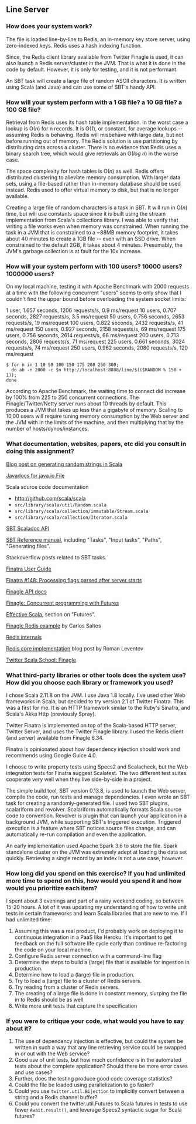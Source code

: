 ## Line Server

### How does your system work?

The file is loaded line-by-line to Redis, an in-memory key store server, using zero-indexed keys.  Redis uses a hash indexing function.

Since, the Redis client library available from Twitter Finagle is used, it can also launch a Redis server/cluster in the JVM.  That is what it is done in the code by default.  However, it is only for testing, and it is not performant.

An SBT task will create a large file of random ASCII characters.  It is written using Scala (and Java) and can use some of SBT's handy API.

### How will your system perform with a 1 GB file? a 10 GB file? a 100 GB file?

Retrieval from Redis uses its hash table implementation.  In the worst case a lookup is O(_n_) for n records.  It is O(_1_), or constant, for average lookups -- assuming Redis is behaving.   Redis will misbehave with large data, but not before running out of memory.  The Redis solution is use partitioning by distributing data across a cluster.  There is no evidence that Redis uses a binary search tree, which would give retrievals an O(_log n_) in the worse case.

The space complexity for hash tables is O(_n_) as well.  Redis offers distributed clustering to alleviate memory consumption.  With larger data sets, using a file-based rather than in-memory database should be used instead.  Redis used to offer virtual memory to disk, but that is no longer available.

Creating a large file of random characters is a task in SBT.  It will run in O(_n_) time, but will use constants space since it is built using the stream implementation from Scala's collections library.  I was able to verify that writing a file works even when memory was constrained.  When running the task in a JVM that is constrained to a ~88MB memory footprint, it takes about 40 minutes to create a 1GB file -- even with an SSD drive.  When constrained to the default 2GB, it takes about 4 minutes.  Presumably, the JVM's garbage collection is at fault for the 10x increase.

### How will your system perform with 100 users? 10000 users? 1000000 users?

On my local machine, testing it with Apache Benchmark with 2000 requests at a time with the following concurrent "users" seems to only show that I couldn't find the upper bound before overloading the system socket limits:

1 user, 1.657 seconds, 1206 requests/s, 0.9 ms/request
10 users, 0.707 seconds, 2827 requests/s, 3.5 ms/request
50 users, 0.756 seconds, 2653 requests/s, 19 ms/request
100 users, 0.822 seconds, 2432 requests/s, 41 ms/request
150 users, 0.927 seconds, 2158 requests/s, 69 ms/request
175 users, 0.756 seconds, 2614 requests/s, 66 ms/request
200 users, 0.713 seconds, 2806 requests/s, 71 ms/request
225 users, 0.661 seconds, 3024 requests/s, 74 ms/request
250 users, 0.962 seconds, 2080 requests/s, 120 ms/request

```
$ for n in 1 10 50 100 150 175 200 250 300;
  do ab -n 2000 -c $n http://localhost:8888/line/$(($RANDOM % 150 + 1));
done
```

According to Apache Benchmark, the waiting time to connect did increase by 100% from 225 to 250 concurrent connections.  The Finagle/Twitter/Netty server runs about 10 threads by default.  This produces a JVM that takes up less than a gigabyte of memory.  Scaling to 10,00 users will require tuning memory consumption by the Web server and the JVM with in the limits of the machine, and then multiplying that by the number of hosts/dynos/instances.

### What documentation, websites, papers, etc did you consult in doing this assignment?

[Blog post on generating random strings in Scala](http://alvinalexander.com/scala/creating-random-strings-in-scala)

[Javadocs for java.io.File](http://docs.oracle.com/javase/6/docs/api/java/io/File.html)

Scala source code documentation

- http://github.com/scala/scala
- `src/library/scala/util/Random.scala`
- `src/library/scala/collection/immutable/Stream.scala`
- `src/library/scala/collection/Iterator.scala`

[SBT Scaladoc API](http://www.scala-sbt.org/0.13/api/)

[SBT Reference manual](http://www.scala-sbt.org/0.13/docs/), including
"Tasks", "Input tasks", "Paths", "Generating files".

Stackoverflow posts related to SBT tasks.

[Finatra User Guide](http://twitter.github.io/finatra/user-guide/)

[Finatra #148: Processing flags parsed after server starts](https://github.com/twitter/finatra/issues/148)

[Finagle API docs](https://twitter.github.io/finagle/docs/)

[Finagle: Concurrent programming with Futures](https://twitter.github.io/finagle/guide/Futures.html)

[Effective Scala](http://twitter.github.io/effectivescala/), section on "Futures".

[Finagle Redis example](https://github.com/listatree/finagle-redis-sample) by Carlos Saltos

[Redis internals](http://redis.io/topics/internals)

[Redis core implementation](http://key-value-stories.blogspot.com/2015/01/redis-core-implementation.html) blog post by Roman Leventov

[Twitter Scala School: Finagle](https://twitter.github.io/scala_school/finagle.html)

### What third-party libraries or other tools does the system use? How did you choose each library or framework you used?

I chose Scala 2.11.8 on the JVM.  I use Java 1.8 locally.  I've used other Web frameworks in Scala, but decided to try version 2.1 of Twitter Finatra.  This was a first for me.  It is an HTTP framework similar to the Ruby's Sinatra, and Scala's Akka Http (previously Spray).

Twitter Finatra is implemented on top of the Scala-based HTTP server, Twitter Server, and uses the Twitter Finagle library.  I used the Redis client (and server) available from Finagle 6.34.

Finatra is opinionated about how dependency injection should work and recommends using Google Guice 4.0.

I choose to write property tests using Specs2 and Scalacheck, but the Web integration tests for Finatra suggest Scalatest.  The two different test suites cooperate very well when they live side-by-side in a project.

The simple build tool, SBT version 0.13.8, is used to launch the Web server, compile the code, run tests and manage dependencies.  I even wrote an SBT task for creating a randomly-generated file.  I used two SBT plugins, scalariform and revolver.  Scalariform automatically formats Scala source code to convention.  Revolver is plugin that can launch your application in a background JVM, while supporting SBT's triggered execution.  Triggered execution is a feature where SBT notices source files change, and can automatically re-run compilation and even the application.

An early implementation used Apache Spark 3.6 to store the file.  Spark standalone cluster on the JVM was extremely adept at loading the data set quickly.  Retrieving a single record by an index is not a use case, however.

### How long did you spend on this exercise? If you had unlimited more time to spend on this, how would you spend it and how would you prioritize each item?

I spent about 3 evenings and part of a rainy weekend coding, so between 15-20 hours.  A lot of it was updating my understanding of how to write unit tests in certain frameworks and learn Scala libraries that are new to me.  If I had unlimited time:

1. Assuming this was a real product, I'd probably work on deploying it to continuous integration in a PaaS like Heroku.  It's important to get feedback on the full software life cycle early than continue re-factoring the code on your local machine.
2. Configure Redis server connection with a command-line flag
3. Determine the steps to build a (large) file that is available for ingestion in production.
4. Determine how to load a (large) file in production.
5. Try to load a (large) file to a cluster of Redis servers.
6. Try reading from a cluster of Redis servers.
7. The creating of a large file is done in constant memory, slurping the file in to Redis should be as well.
8. Write more unit tests that capture the specification

### If you were to critique your code, what would you have to say about it?

1. The use of dependency injection is effective, but could the system be written in such a way that any line retrieving service could be swapped in or out with the Web service?
2. Good use of unit tests, but how much confidence is in the automated tests about the complete application?  Should there be more error cases and use cases?
3. Further, does the testing produce good code coverage statistics?
4. Could the file be loaded using parallelization to go faster?
5. Could you use `twitter.util.Bijection` to implicitly convert between a string and a Redis channel buffer?
5. Could you convert the twitter.util.Futures to Scala futures in tests to use fewer `Await.result()`, and leverage Specs2 syntactic sugar for Scala futures?
